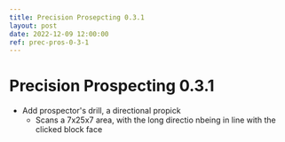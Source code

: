 ```yaml
---
title: Precision Prosepcting 0.3.1
layout: post
date: 2022-12-09 12:00:00
ref: prec-pros-0-3-1
---
```


# Precision Prospecting 0.3.1

- Add prospector's drill, a directional propick
    - Scans a 7x25x7 area, with the long directio nbeing in line with the clicked block face
